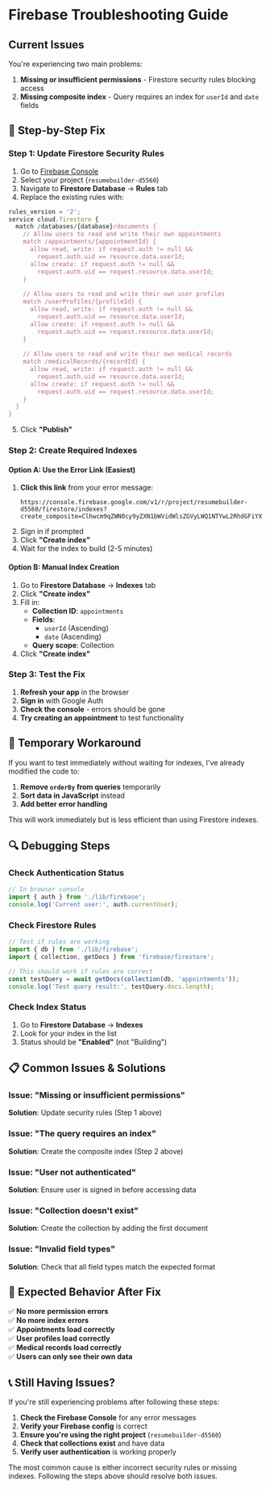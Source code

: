 # Firebase Troubleshooting Guide

## Current Issues

You're experiencing two main problems:
1. **Missing or insufficient permissions** - Firestore security rules blocking access
2. **Missing composite index** - Query requires an index for `userId` and `date` fields

## 🔧 Step-by-Step Fix

### Step 1: Update Firestore Security Rules

1. Go to [Firebase Console](https://console.firebase.google.com/)
2. Select your project (`resumebuilder-d5560`)
3. Navigate to **Firestore Database** → **Rules** tab
4. Replace the existing rules with:

```javascript
rules_version = '2';
service cloud.firestore {
  match /databases/{database}/documents {
    // Allow users to read and write their own appointments
    match /appointments/{appointmentId} {
      allow read, write: if request.auth != null && 
        request.auth.uid == resource.data.userId;
      allow create: if request.auth != null && 
        request.auth.uid == request.resource.data.userId;
    }
    
    // Allow users to read and write their own user profiles
    match /userProfiles/{profileId} {
      allow read, write: if request.auth != null && 
        request.auth.uid == resource.data.userId;
      allow create: if request.auth != null && 
        request.auth.uid == request.resource.data.userId;
    }
    
    // Allow users to read and write their own medical records
    match /medicalRecords/{recordId} {
      allow read, write: if request.auth != null && 
        request.auth.uid == resource.data.userId;
      allow create: if request.auth != null && 
        request.auth.uid == request.resource.data.userId;
    }
  }
}
```

5. Click **"Publish"**

### Step 2: Create Required Indexes

#### Option A: Use the Error Link (Easiest)
1. **Click this link** from your error message:
   ```
   https://console.firebase.google.com/v1/r/project/resumebuilder-d5560/firestore/indexes?create_composite=Clhwcm9qZWN0cy9yZXN1bWVidWlsZGVyLWQ1NTYwL2RhdGFiYXNlcy8oZGVmYXVsdCkvY29sbGVjdGlvbkdyb3Vwcy9hcHBvaW50bWVudHMvaW5kZXhlcy9fEAEaCgoGdXNlcklkEAEaCAoEZGF0ZRABGgwKCF9fbmFtZV9fEAE
   ```
2. Sign in if prompted
3. Click **"Create index"**
4. Wait for the index to build (2-5 minutes)

#### Option B: Manual Index Creation
1. Go to **Firestore Database** → **Indexes** tab
2. Click **"Create index"**
3. Fill in:
   - **Collection ID**: `appointments`
   - **Fields**:
     - `userId` (Ascending)
     - `date` (Ascending)
   - **Query scope**: Collection
4. Click **"Create index"**

### Step 3: Test the Fix

1. **Refresh your app** in the browser
2. **Sign in** with Google Auth
3. **Check the console** - errors should be gone
4. **Try creating an appointment** to test functionality

## 🚨 Temporary Workaround

If you want to test immediately without waiting for indexes, I've already modified the code to:

1. **Remove `orderBy` from queries** temporarily
2. **Sort data in JavaScript** instead
3. **Add better error handling**

This will work immediately but is less efficient than using Firestore indexes.

## 🔍 Debugging Steps

### Check Authentication Status
```javascript
// In browser console
import { auth } from './lib/firebase';
console.log('Current user:', auth.currentUser);
```

### Check Firestore Rules
```javascript
// Test if rules are working
import { db } from './lib/firebase';
import { collection, getDocs } from 'firebase/firestore';

// This should work if rules are correct
const testQuery = await getDocs(collection(db, 'appointments'));
console.log('Test query result:', testQuery.docs.length);
```

### Check Index Status
1. Go to **Firestore Database** → **Indexes**
2. Look for your index in the list
3. Status should be **"Enabled"** (not "Building")

## 📋 Common Issues & Solutions

### Issue: "Missing or insufficient permissions"
**Solution**: Update security rules (Step 1 above)

### Issue: "The query requires an index"
**Solution**: Create the composite index (Step 2 above)

### Issue: "User not authenticated"
**Solution**: Ensure user is signed in before accessing data

### Issue: "Collection doesn't exist"
**Solution**: Create the collection by adding the first document

### Issue: "Invalid field types"
**Solution**: Check that all field types match the expected format

## 🎯 Expected Behavior After Fix

✅ **No more permission errors**  
✅ **No more index errors**  
✅ **Appointments load correctly**  
✅ **User profiles load correctly**  
✅ **Medical records load correctly**  
✅ **Users can only see their own data**  

## 📞 Still Having Issues?

If you're still experiencing problems after following these steps:

1. **Check the Firebase Console** for any error messages
2. **Verify your Firebase config** is correct
3. **Ensure you're using the right project** (`resumebuilder-d5560`)
4. **Check that collections exist** and have data
5. **Verify user authentication** is working properly

The most common cause is either incorrect security rules or missing indexes. Following the steps above should resolve both issues. 